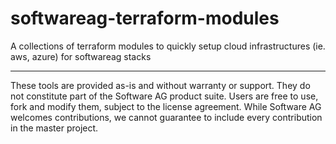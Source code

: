 # softwareag-terraform-modules
A collections of terraform modules to quickly setup cloud infrastructures (ie. aws, azure) for softwareag stacks

-----
These tools are provided as-is and without warranty or support. They do not constitute part of the Software AG product suite. Users are free to use, fork and modify them, subject to the license agreement. While Software AG welcomes contributions, we cannot guarantee to include every contribution in the master project.
